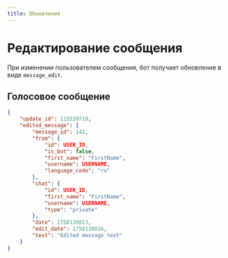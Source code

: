 ```yaml
---
title: Обновления
---
```


# Редактирование сообщения
При изменении пользователем сообщения, бот получает обновление в виде `message_edit`.

## Голосовое сообщение
```json
{
    "update_id": 115539710,
    "edited_message": {
        "message_id": 142,
        "from": {
            "id": USER_ID,
            "is_bot": false,
            "first_name": "FirstName",
            "username": USERNAME,
            "language_code": "ru"
        },
        "chat": {
            "id": USER_ID,
            "first_name": "FirstName",
            "username": USERNAME,
            "type": "private"
        },
        "date": 1758130813,
        "edit_date": 1758130816,
        "text": "Edited message text"
    }
}
```